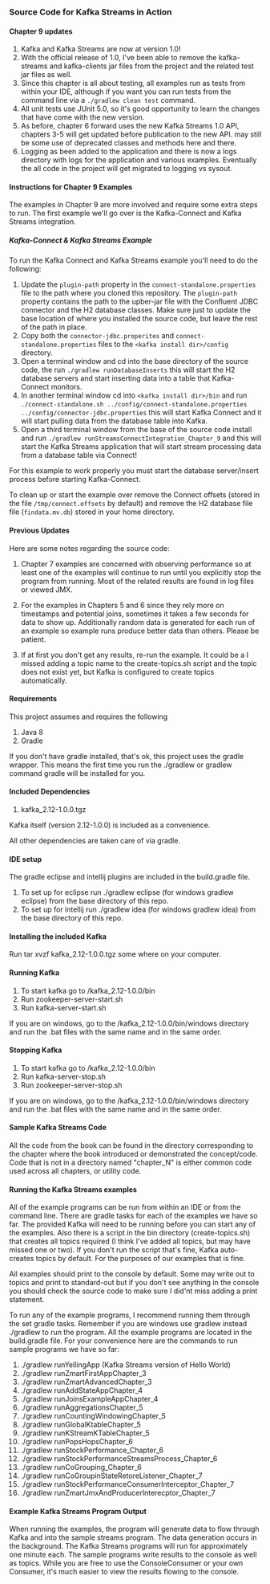 ### Source Code for Kafka Streams in Action

#### Chapter 9 updates

1. Kafka and Kafka Streams are now at version 1.0!
2. With the official release of 1.0, I've been able to remove the kafka-streams and kafka-clients jar files from the project and the related test jar
files as well.
3. Since this chapter is all about testing, all examples run as tests from within your IDE, although if you want you can run tests from the command line
via a `./gradlew clean test` command.
4. All unit tests use JUnit 5.0, so it's good opportunity to learn the changes that have come with the new version.
5. As before, chapter 6 forward uses the new Kafka Streams 1.0 API, chapters 3-5 will get updated before publication to the new API.
may still be some use of deprecated classes and methods here and there.
6. Logging as been added to the application and there is now a logs directory with logs for the application and various examples. Eventually the all code in the project
will get migrated to logging vs sysout.

#### Instructions for Chapter 9 Examples

The examples in Chapter 9 are more involved and require some extra steps to run.  The first example we'll go over
is the Kafka-Connect and Kafka Streams integration.

##### Kafka-Connect & Kafka Streams Example
To run the Kafka Connect and Kafka Streams example you'll need to do the following:
1. Update the `plugin-path` property in the `connect-standalone.properties` file to the path where you cloned this repository.  The `plugin-path` property
contains the path to the upber-jar file with the Confluent JDBC connector and the H2 database classes.  Make sure just to update the base location of where
you installed the source code, but leave the rest of the path in place.
2. Copy both the `connector-jdbc.properites` and `connect-standalone.properties` files to the `<kafka install dir>/config` directory.
3. Open a terminal window and cd into the base directory of the source code, the run `./gradlew runDatabaseInserts` this will start the H2 database servers and start
inserting data into a table that Kafka-Connect monitors.
4. In another terminal window cd into `<kafka install dir>/bin` and run `./connect-standalone.sh ../config/connect-standalone.properties ../config/connector-jdbc.properties` this will start
Kafka Connect and it will start pulling data from the database table into Kafka.
5. Open a third terminal window from the base of the source code install and run `./gradlew runStreamsConnectIntegration_Chapter_9` and this will start the Kafka Streams 
application that will start stream processing data from a database table via Connect!

For this example to work properly you must start the database server/insert process before starting Kafka-Connect.

To clean up or start the example over remove the Connect offsets (stored in the file `/tmp/connect.offsets` by default) and remove the H2 database file
file (`findata.mv.db`) stored in your home directory.

#### Previous Updates

Here are some notes regarding the source code:

1. Chapter 7 examples are concerned with observing performance so at least one of the examples will continue to run until you explicitly stop the program
from running.  Most of the related results are found in log files or viewed JMX.

2. For the examples in Chapters 5 and 6 since they rely more on timestamps and potential joins, sometimes it takes a few seconds for
data to show up.  Additionally random data is generated for each run of an example
so example runs produce better data than others.  Please be patient.

3. If at first you don't get any results, re-run the example.  It could be a I missed adding a topic name to the create-topics.sh script and the topic does not
exist yet, but Kafka is configured to create topics automatically.


#### Requirements
This project assumes and requires the following

1. Java 8
2. Gradle

If you don't have gradle installed, that's ok, this project uses the gradle wrapper.  This means
the first time you run the ./gradlew or gradlew command gradle will be installed for you.

#### Included Dependencies

1. kafka_2.12-1.0.0.tgz


Kafka itself (version 2.12-1.0.0) is included as a convenience. 

All other dependencies are taken care of via gradle.
 
#### IDE setup
The gradle eclipse and intellij plugins are included in the build.gradle file.
 
1. To set up for eclipse run  ./gradlew eclipse (for windows gradlew eclipse) from the base directory of this repo.
2. To set up for intellij run ./gradlew idea (for windows gradlew idea) from the base directory of this repo.

#### Installing the included Kafka
Run tar xvzf  kafka_2.12-1.0.0.tgz some where on your computer.

#### Running Kafka
1. To start kafka go to <install dir>/kafka_2.12-1.0.0/bin
2. Run zookeeper-server-start.sh
3. Run kafka-server-start.sh

If you are on windows, go to the <install dir>/kafka_2.12-1.0.0/bin/windows directory
and run the .bat files with the same name and in the same order.
 
#### Stopping Kafka
1. To start kafka go to <install dir>/kafka_2.12-1.0.0/bin
2. Run kafka-server-stop.sh
3. Run zookeeper-server-stop.sh

If you are on windows, go to the <install dir>/kafka_2.12-1.0.0/bin/windows directory
and run the .bat files with the same name and in the same order.

#### Sample Kafka Streams Code
All the code from the book can be found in the directory corresponding to the chapter where
the book introduced or demonstrated the concept/code.  Code that is not in a directory named "chapter_N" is either
common code used across all chapters, or utility code.
 
#### Running the Kafka Streams examples
 
All of the example programs can be run from within an IDE or from the command line.  There are gradle
tasks for each of the examples we have so far.  The provided Kafka will need to be running before
you can start any of the examples.  Also there is a script in the bin directory (create-topics.sh) that creates all topics
required (I think I've added all topics, but may have missed one or two).  If you don't run the script that's fine, Kafka auto-creates topics by default.  For the purposes
of our examples that is fine.

All examples should print to the console by default.  Some may write out to topics and print to standard-out
but if you don't see anything in the console you should check the source code to make sure
I did'nt miss adding a print statement.

To run any of the example programs, I recommend running them through the set gradle tasks.  Remember if you are
windows use gradlew instead  ./gradlew to run the program.  All the 
example programs are located in the build.gradle file.  For your convenience here are the commands to run sample programs
we have so far:

1. ./gradlew runYellingApp (Kafka Streams version of Hello World)
2. ./gradlew runZmartFirstAppChapter_3
3. ./gradlew runZmartAdvancedChapter_3
4. ./gradlew runAddStateAppChapter_4
5. ./gradlew runJoinsExampleAppChapter_4
6. ./gradlew runAggregationsChapter_5
7. ./gradlew runCountingWindowingChapter_5
8. ./gradlew runGlobalKtableChapter_5
9. ./gradlew runKStreamKTableChapter_5
10. ./gradlew runPopsHopsChapter_6
11. ./gradlew runStockPerformance_Chapter_6
12. ./gradlew runStockPerformanceStreamsProcess_Chapter_6
13. ./gradlew runCoGrouping_Chapter_6
14. ./gradlew runCoGroupinStateRetoreListener_Chapter_7
15. ./gradlew runStockPerformanceConsumerInterceptor_Chapter_7
16. ./gradlew runZmartJmxAndProducerInterecptor_Chapter_7

#### Example Kafka Streams Program Output
When running the examples, the program will generate data to flow through Kafka and into the sample
streams program.  The data generation occurs in the background.  The Kafka Streams programs will run for 
approximately one minute each.  The sample programs write results to the console as well as topics.  While you
are free to use the ConsoleConsumer or your own Consumer, it's much easier to view the results flowing to the console.